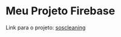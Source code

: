 # Meu Projeto Firebase

Link para o projeto: [soscleaning](https://console.firebase.google.com/project/soscleaning-844af/overview?hl=pt)
